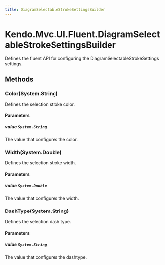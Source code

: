 ```yaml
---
title: DiagramSelectableStrokeSettingsBuilder
---
```


# Kendo.Mvc.UI.Fluent.DiagramSelectableStrokeSettingsBuilder
Defines the fluent API for configuring the DiagramSelectableStrokeSettings settings.




## Methods


### Color(System.String)
Defines the selection stroke color.


#### Parameters

##### value `System.String`
The value that configures the color.





### Width(System.Double)
Defines the selection stroke width.


#### Parameters

##### value `System.Double`
The value that configures the width.





### DashType(System.String)
Defines the selection dash type.


#### Parameters

##### value `System.String`
The value that configures the dashtype.






